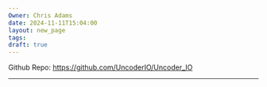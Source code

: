 ```yaml
---
Owner: Chris Adams
date: 2024-11-11T15:04:00
layout: new_page
tags: 
draft: true
---
```


Github Repo: https://github.com/UncoderIO/Uncoder_IO

---